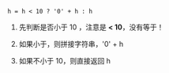 `h = h < 10 ? '0' + h : h`

1. 先判断是否小于 10 ，注意是 **< 10**，没有等于！

2. 如果小于，则拼接字符串，'0' + h

3. 如果不小于 10，则直接返回 h